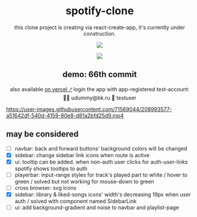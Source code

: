 <div align="center">
  <h1>spotify-clone</h1>
</div>
<p align="center">this clone project is creating via react-create-app, it's currently under construction.</p>

<p align="center">
  <img src="https://user-images.githubusercontent.com/71569044/188719435-e429ddea-6f68-404a-9f82-742d3ba433ba.gif" />
</p>
<p align="center">
  <img src="https://progress-bar.dev/36" />
</p>
<div align="center">
  <h2>demo: 66th commit</h2>
</div>
<div align="center">
  also available <a href="https://spotify-clone-rho-two.vercel.app/" target="_blank">on vercel 🡕</a> login the app with app-registered test-account:<br>
  🙎‍♂️ udummy@bk.ru 🔑 testuser
</div>
<p></p>
<p></p>

https://user-images.githubusercontent.com/71569044/208993577-a51642df-540d-4159-80e8-d81a2bfd25d9.mp4

## may be considered

 - [ ] navbar: back and forward buttons' background colors will be changed
 - [X] sidebar: change sidebar link icons when route is active
 - [X] ui: tooltip can be added. when non-auth user clicks for auth-user-links spotify shows tooltips to auth
 - [ ] playerbar: input-range styles for track's played part to white / hover to green / solved but not working for mouse-down to green
 - [ ] cross browser: svg icons
 - [X] sidebar: library & liked-songs icons' width's decreasing 19px when user auth / solved with component named SidebarLink
 - [ ] ui: add background-gradient and noise to navbar and playlist-page